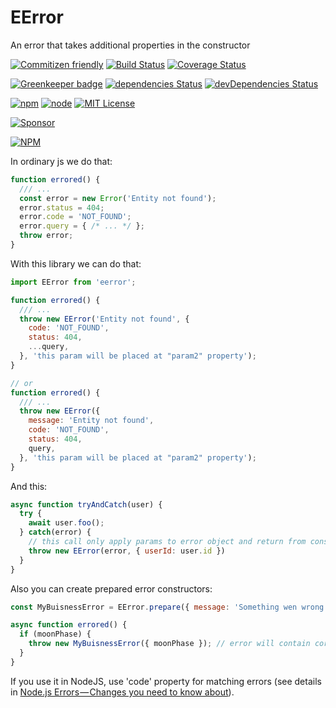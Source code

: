 # EError
An error that takes additional properties in the constructor

[![Commitizen friendly](https://img.shields.io/badge/commitizen-friendly-brightgreen.svg)](http://commitizen.github.io/cz-cli/)
[![Build Status](https://travis-ci.org/CheerlessCloud/eerror-js.svg?branch=master)](https://travis-ci.org/TeslaCtroitel/eerror-js)
[![Coverage Status](https://coveralls.io/repos/github/CheerlessCloud/eerror-js/badge.svg?branch=master)](https://coveralls.io/github/CheerlessCloud/eerror-js?branch=master)

[![Greenkeeper badge](https://badges.greenkeeper.io/CheerlessCloud/eerror-js.svg)](https://greenkeeper.io/)
[![dependencies Status](https://david-dm.org/CheerlessCloud/eerror-js/status.svg)](https://david-dm.org/CheerlessCloud/eerror-js)
[![devDependencies Status](https://david-dm.org/CheerlessCloud/eerror-js/dev-status.svg)](https://david-dm.org/CheerlessCloud/eerror-js?type=dev)

[![npm](https://img.shields.io/npm/v/eerror.svg)]()
[![node](https://img.shields.io/node/v/eerror.svg)]()
[![MIT License](https://img.shields.io/npm/l/eerror.svg)]()

[![Sponsor](https://app.codesponsor.io/embed/jkPpzosXxwDBBaBNpoqWKCXd/CheerlessCloud/eerror-js.svg)](https://app.codesponsor.io/link/jkPpzosXxwDBBaBNpoqWKCXd/CheerlessCloud/eerror-js)

[![NPM](https://nodei.co/npm/eerror.png?downloads=true&downloadRank=true&stars=true)](https://nodei.co/npm/eerror/)

In ordinary js we do that:
```javascript
function errored() {
  /// ...
  const error = new Error('Entity not found');
  error.status = 404;
  error.code = 'NOT_FOUND';
  error.query = { /* ... */ };
  throw error;
}
```

With this library we can do that:
```javascript
import EError from 'eerror';

function errored() {
  /// ...
  throw new EError('Entity not found', {
    code: 'NOT_FOUND',
    status: 404,
    ...query,
  }, 'this param will be placed at "param2" property');
}

// or
function errored() {
  /// ...
  throw new EError({
    message: 'Entity not found',
    code: 'NOT_FOUND',
    status: 404,
    query,
  }, 'this param will be placed at "param2" property');
}
```
And this:
```javascript
async function tryAndCatch(user) {
  try {
    await user.foo();
  } catch(error) {
    // this call only apply params to error object and return from constructor
    throw new EError(error, { userId: user.id })
  }
}
```
Also you can create prepared error constructors:
```javascript
const MyBuisnessError = EError.prepare({ message: 'Something wen wrong', code: 42 });

async function errored() {
  if (moonPhase) {
    throw new MyBuisnessError({ moonPhase }); // error will contain correct stacktrace, code = 42 and moonPhase value, message will be equal 'Something wen wrong'
  }
}
```

If you use it in NodeJS, use 'code' property for matching errors (see details in [Node.js Errors — Changes you need to know about](https://medium.com/the-node-js-collection/node-js-errors-changes-you-need-to-know-about-dc8c82417f65)).
